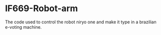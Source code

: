 # IF669-Robot-arm
The code used to control the robot niryo one and make it type in a brazilian e-voting machine. 
